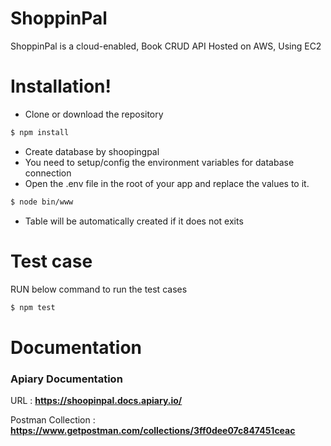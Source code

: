 # ShoppinPal


ShoppinPal is a cloud-enabled, Book CRUD API Hosted on AWS, Using EC2 

# Installation!

  - Clone or download the repository
  ```sh
$ npm install
```
  - Create database by shoopingpal
  - You need to setup/config the environment variables for database connection
  - Open the .env file in the root of your app and replace the values to it.

```sh
$ node bin/www
```

  - Table will be automatically created if it does not exits

 
# Test case

RUN below command to run the test cases
```sh
$ npm test
```


# Documentation

### Apiary Documentation

URL : **https://shoopinpal.docs.apiary.io/**

Postman Collection  : **https://www.getpostman.com/collections/3ff0dee07c847451ceac**
